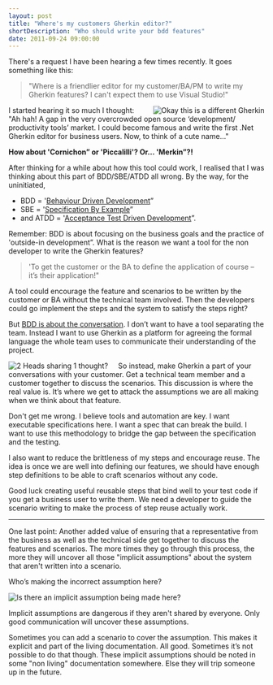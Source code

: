 ```yaml
---
layout: post
title: "Where's my customers Gherkin editor?"
shortDescription: "Who should write your bdd features"
date: 2011-09-24 09:00:00
---
```

There's a request I have been hearing a few times recently. It goes something like this:

> "Where is a friendlier editor for my customer/BA/PM to write my Gherkin features? I can't expect them to use Visual Studio!"

<img src="/assets/images/gherkin-building.jpg" style="float: right;padding-left: 20px;" alt="Okay this is a different Gherkin"></img>

I started hearing it so much I thought: "Ah hah! A gap in the very overcrowded open source &lsquo;development/ productivity tools&rsquo; market. I could become famous and write the first .Net Gherkin editor for business users. Now, to think of a cute name..."

**How about 'Cornichon&rdquo; or 'Piccalilli'? Or... 'Merkin&rdquo;?!**

After thinking for a while about how this tool could work, I realised that I was thinking about this part of BDD/SBE/ATDD all wrong. By the way, for the uninitiated,

 * BDD = '[Behaviour Driven Development](http://dannorth.net/introducing-bdd/ "Introducing bdd by Dan North")&rdquo;
 * SBE = '[Specification By Example](http://specificationbyexample.com/key_ideas.html "Specification By Example by Gojko Adzic")&rdquo;
 * and ATDD = '[Acceptance Test Driven Development](http://testobsessed.com/blog/2008/12/08/acceptance-test-driven-development-atdd-an-overview/ "Elisabeth Hendrickson")&rdquo;.

Remember: BDD is about focusing on the business goals and the practice of 'outside-in development&rdquo;. What is the reason we want a tool for the non developer to write the Gherkin features?

> 'To get the customer or the BA to define the application of course &ndash; it&rsquo;s their application!"

A tool could encourage the feature and scenarios to be written by the customer or BA without the technical team involved. Then the developers could go implement the steps and the system to satisfy the steps right?

But [BDD is about the conversation](http://dannorth.net/whats-in-a-story/ "Dan North"). I don&rsquo;t want to have a tool separating the team. Instead I want to use Gherkin as a platform for agreeing the formal language the whole team uses to communicate their understanding of the project.

<img src="/assets/images/2headssharing.jpg" style="float: left;padding-right: 20px;" alt="2 Heads sharing 1 thought?"></img>

So instead, make Gherkin a part of your conversations with your customer. Get a technical team member and a customer together to discuss the scenarios. This discussion is where the real value is. It&rsquo;s where we get to attack the assumptions we are all making when we think about that feature.

Don't get me wrong. I believe tools and automation are key. I want executable specifications here. I want a spec that can break the build. I want to use this methodology to bridge the gap between the specification and the testing.

I also want to reduce the brittleness of my steps and encourage reuse. The idea is once we are well into defining our features, we should have enough step definitions to be able to craft scenarios without any code.

Good luck creating useful reusable steps that bind well to your test code if you get a business user to write them. We need a developer to guide the scenario writing to make the process of step reuse actually work.

* * *

One last point: Another added value of ensuring that a representative from the business as well as the technical side get together to discuss the features and scenarios. The more times they go through this process, the more they will uncover all those "implicit assumptions" about the system that aren't written into a scenario.

Who&rsquo;s making the incorrect assumption here?

<img src="/assets/images/geekandpoke-followingme.jpg" alt="Is there an implicit assumption being made here?"></img>

Implicit assumptions are dangerous if they aren't shared by everyone. Only good communication will uncover these assumptions.

Sometimes you can add a scenario to cover the assumption. This makes it explicit and part of the living documentation. All good. Sometimes it&rsquo;s not possible to do that though. These implicit assumptions should be noted in some "non living" documentation somewhere. Else they will trip someone up in the future.

